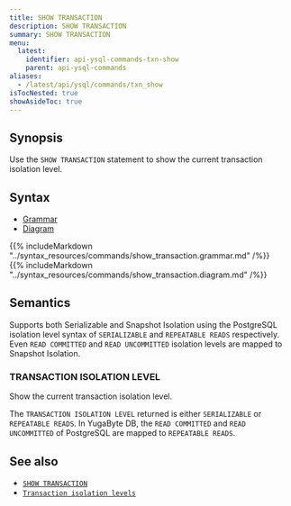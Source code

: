 ```yaml
---
title: SHOW TRANSACTION
description: SHOW TRANSACTION
summary: SHOW TRANSACTION
menu:
  latest:
    identifier: api-ysql-commands-txn-show
    parent: api-ysql-commands
aliases:
  - /latest/api/ysql/commands/txn_show
isTocNested: true
showAsideToc: true
---
```


## Synopsis

Use the `SHOW TRANSACTION` statement to show the current transaction isolation level.

## Syntax

<ul class="nav nav-tabs nav-tabs-yb">
  <li >
    <a href="#grammar" class="nav-link active" id="grammar-tab" data-toggle="tab" role="tab" aria-controls="grammar" aria-selected="true">
      <i class="fas fa-file-alt" aria-hidden="true"></i>
      Grammar
    </a>
  </li>
  <li>
    <a href="#diagram" class="nav-link" id="diagram-tab" data-toggle="tab" role="tab" aria-controls="diagram" aria-selected="false">
      <i class="fas fa-project-diagram" aria-hidden="true"></i>
      Diagram
    </a>
  </li>
</ul>

<div class="tab-content">
  <div id="grammar" class="tab-pane fade show active" role="tabpanel" aria-labelledby="grammar-tab">
    {{% includeMarkdown "../syntax_resources/commands/show_transaction.grammar.md" /%}}
  </div>
  <div id="diagram" class="tab-pane fade" role="tabpanel" aria-labelledby="diagram-tab">
    {{% includeMarkdown "../syntax_resources/commands/show_transaction.diagram.md" /%}}
  </div>
</div>

## Semantics

Supports both Serializable and Snapshot Isolation using the PostgreSQL isolation level syntax of `SERIALIZABLE` and `REPEATABLE READS` respectively. Even `READ COMMITTED` and `READ UNCOMMITTED` isolation levels are mapped to Snapshot Isolation.

### TRANSACTION ISOLATION LEVEL

Show the current transaction isolation level. 

The `TRANSACTION ISOLATION LEVEL` returned is either `SERIALIZABLE` or `REPEATABLE READS`. In YugaByte DB, the `READ COMMITTED` and `READ UNCOMMITTED` of PostgreSQL are mapped to `REPEATABLE READS`.

## See also

- [`SHOW TRANSACTION`](../txn_show)
- [`Transaction isolation levels`](../../architecture/transactions/isolation-levels)
